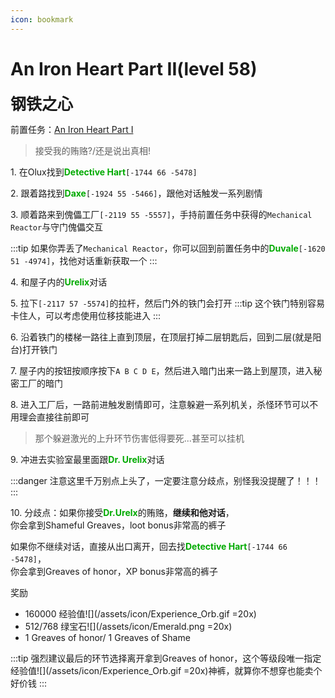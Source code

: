 ```yaml
---
icon: bookmark
---
```



# An Iron Heart Part II(level 58)
<span style="font-size: 25px;">**钢铁之心**</span>

前置任务：[An Iron Heart Part I](/quests/lvl41-50/level%2049%20-%20an%20iron%20heart%20part%20i.html)

>接受我的贿赂?/还是说出真相!

<span class="stage-index">1.</span> 在Olux找到<font color=00AA00>**Detective Hart**</font>`[-1744 66 -5478]`

<span class="stage-index">2.</span> 跟着路找到<font color=00AA00>**Daxe**</font>`[-1924 55 -5466]`，跟他对话触发一系列剧情

<span class="stage-index">3.</span> 顺着路来到傀儡工厂`[-2119 55 -5557]`，手持前置任务中获得的`Mechanical Reactor`与守门傀儡交互

:::tip
如果你弄丢了`Mechanical Reactor`，你可以回到前置任务中的<font color=00AA00>**Duvale**</font>`[-1620 51 -4974]`，找他对话重新获取一个
:::

<span class="stage-index">4.</span> 和屋子内的<font color=00AA00>**Urelix**</font>对话

<span class="stage-index">5.</span> 拉下`[-2117 57 -5574]`的拉杆，然后门外的铁门会打开
:::tip
这个铁门特别容易卡住人，可以考虑使用位移技能进入
:::

<span class="stage-index">6.</span> 沿着铁门的楼梯一路往上直到顶层，在顶层打掉二层钥匙后，回到二层(就是阳台)打开铁门

<span class="stage-index">7.</span> 屋子内的按钮按顺序按下`A B C D E`，然后进入暗门出来一路上到屋顶，进入秘密工厂的暗门

<span class="stage-index">8.</span> 进入工厂后，一路前进触发剧情即可，注意躲避一系列机关，杀怪环节可以不用理会直接往前即可
>那个躲避激光的上升环节伤害低得要死...甚至可以挂机

<span class="stage-index">9.</span> 冲进去实验室最里面跟<font color=00AA00>**Dr. Urelix**</font>对话

:::danger
注意这里千万别点上头了，一定要注意分歧点，别怪我没提醒了！！！
:::

<span class="stage-index">10.</span> 分歧点：如果你接受<font color=00AA00>**Dr.Urelx**</font>的贿赂，**继续和他对话**，<br>你会拿到Shameful Greaves，loot bonus非常高的裤子

如果你不继续对话，直接从出口离开，回去找<font color=00AA00>**Detective Hart**</font>`[-1744 66 -5478]`，<br>你会拿到Greaves of honor，XP bonus非常高的裤子

奖励
+ 160000 经验值![](/assets/icon/Experience_Orb.gif =20x)
+ 512/768 绿宝石![](/assets/icon/Emerald.png =20x)
+ 1 Greaves of honor/ 1 Greaves of Shame

:::tip
强烈建议最后的环节选择离开拿到Greaves of honor，这个等级段唯一指定经验值![](/assets/icon/Experience_Orb.gif =20x)神裤，就算你不想穿也能卖个好价钱
:::
